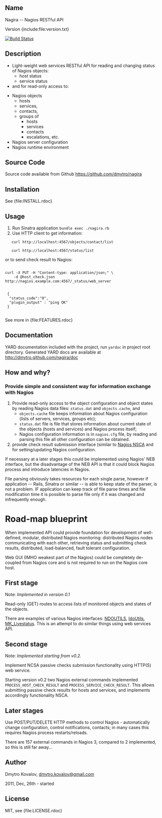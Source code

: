 ## Name

Nagira -- Nagios RESTful API

Version {include:file:version.txt}

[![Build Status](https://travis-ci.org/dmytro/nagira.png)](https://travis-ci.org/dmytro/nagira)

## Description

- Light-weight web services RESTful API for reading and changing status of Nagios objects:
  - host status 
  - service status
- and for read-only access to:
* Nagios objects 
  - hosts
  - services, 
  - contacts, 
  - groups of 
      - hosts
      - services
      - contacts
      - escalations, etc.
* Nagios server configuration
* Nagios runtime environment


## Source Code

Source code available from Github https://github.com/dmytro/nagira

## Installation

See {file:INSTALL.rdoc}

## Usage

1. Run Sinatra application `bundle exec ./nagira.rb`
2. Use HTTP client to get information:

```
   curl http://localhost:4567/objects/contact/list
   
   curl http://localhost:4567/status/list
```

or to send check result to Nagios:

```shell

curl -X PUT -H "Content-type: application/json;" \
    -d @host_check.json http://nagios.example.com:4567/_status/web_server
    

 {
  "status_code":"0",
  "plugin_output" : "ping OK"
 }
 
```    
    
See more in {file:FEATURES.rdoc}

## Documentation

YARD documentation included with the project, run `yardoc` in project root directory. Generated YARD docs are available at http://dmytro.github.com/nagira/doc

## How and why?

### Provide simple and consistent way for information exchange with Nagios

1. Provide read-only access to the object configuration and object states by reading Nagios data files: `status.dat` and `objects.cache`, and 
   * `objects.cache` file keeps information about Nagios configuration (lists of servers, services, groups etc);
   * `status.dat` file is file that stores information about current state of the objects (hosts and services) and Nagios process itself;
   * Nagios configuration information is in `nagios.cfg` file, by reading and parsing this file all other configuration can be obtained. 
1. provide check result submission interface (similar to [Nagios NSCA](http://nagios.sourceforge.net/docs/3_0/addons.html) and for setting/updating Nagios configuration.


If necessary at a later stages this could be implemented using Nagios' NEB interface, but the disadvantage of the NEB API is that it could block Nagios process and introduce latencies in Nagios.

File parsing obviously takes resources for each single parse, however
if application -- Rails, Sinatra or similar -- is able to keep state
of the parser, is not a problem. IF application can keep track of file
parse times and file modification time it is possible to parse file
only if it was changed and infrequently enough.

# Road-map blueprint

When implemented API could provide foundation for development of
well-defined, modular, distributed Nagios monitoring: distributed
Nagios nodes communicating with each other, retrieving status and
submitting check results, distributed, load-balanced, fault tolerant
configuration.

Web GUI (IMHO weakest part of the Nagios) could be completely
de-coupled from Nagios core and is not required to run on the Nagios
core host.

## First stage

Note: *Implemented in version 0.1*

Read-only (GET) routes to access lists of monitored objects and states
of the objects.

There are examples of various Nagios interfaces: [NDOUTILS][ndoutils], [IdoUtils][idoutils], [MK_Livestatus][mk_livestatus]. This is an attempt to do similar things using web services API.

[ndoutils]: http://exchange.nagios.org/directory/Addons/Database-Backends/NDOUtils/details
[idoutils]: http://docs.icinga.org/latest/en/quickstart-idoutils.html
[mk_livestatus]: http://mathias-kettner.de/checkmk_livestatus.html

## Second stage

Note: *Implemented starting from v0.2.*

Implement NCSA passive checks submission functionality using HTTP(S) web service. 

Starting version v0.2 two Nagios external commands implemented `PROCESS_HOST_CHECK_RESULT` and `PROCESS_SERVICE_CHECK_RESULT`. This allows submitting passive check results for hosts and services, and implements accordingly functionality NSCA. 

## Later stages

Use POST/PUT/DELETE HTTP methods to control Nagios - automatically change configuration, control notifications, contacts; in many cases this requires Nagios process restarts/reloads. 

There are 157 external commands in Nagios 3, compared to 2 implemented, so this is still far away... 

## Author

Dmytro Kovalov, dmytro.kovalov@gmail.com

2011, Dec, 26th  - started

## License

MIT, see {file:LICENSE.rdoc}
